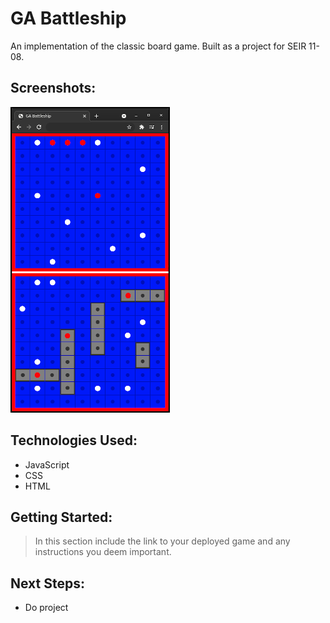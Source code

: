 # GA Battleship
An implementation of the classic board game. Built as a project for SEIR 11-08.

## Screenshots:
![Screenshot](screenshot-small.png)

## Technologies Used:
<!-- > List of the technologies used, e.g., JavaScript, HTML, CSS... -->
- JavaScript
- CSS
- HTML

## Getting Started:
> In this section include the link to your deployed game and any instructions you deem important.

## Next Steps:
- Do project
